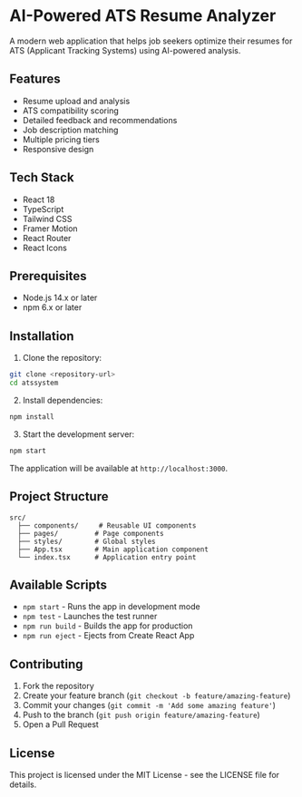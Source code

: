 # AI-Powered ATS Resume Analyzer

A modern web application that helps job seekers optimize their resumes for ATS (Applicant Tracking Systems) using AI-powered analysis.

## Features

- Resume upload and analysis
- ATS compatibility scoring
- Detailed feedback and recommendations
- Job description matching
- Multiple pricing tiers
- Responsive design

## Tech Stack

- React 18
- TypeScript
- Tailwind CSS
- Framer Motion
- React Router
- React Icons

## Prerequisites

- Node.js 14.x or later
- npm 6.x or later

## Installation

1. Clone the repository:
```bash
git clone <repository-url>
cd atssystem
```

2. Install dependencies:
```bash
npm install
```

3. Start the development server:
```bash
npm start
```

The application will be available at `http://localhost:3000`.

## Project Structure

```
src/
  ├── components/     # Reusable UI components
  ├── pages/         # Page components
  ├── styles/        # Global styles
  ├── App.tsx        # Main application component
  └── index.tsx      # Application entry point
```

## Available Scripts

- `npm start` - Runs the app in development mode
- `npm test` - Launches the test runner
- `npm run build` - Builds the app for production
- `npm run eject` - Ejects from Create React App

## Contributing

1. Fork the repository
2. Create your feature branch (`git checkout -b feature/amazing-feature`)
3. Commit your changes (`git commit -m 'Add some amazing feature'`)
4. Push to the branch (`git push origin feature/amazing-feature`)
5. Open a Pull Request

## License

This project is licensed under the MIT License - see the LICENSE file for details.
